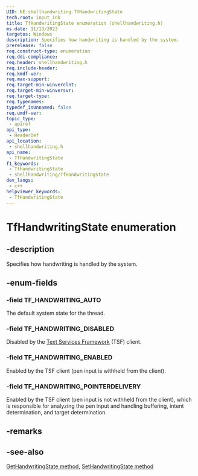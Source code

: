 ```yaml
---
UID: NE:shellhandwriting.TfHandwritingState
tech.root: input_ink
title: TfHandwritingState enumeration (shellhandwriting.h)
ms.date: 11/13/2023
targetos: Windows
description: Specifies how handwriting is handled by the system.
prerelease: false
req.construct-type: enumeration
req.ddi-compliance: 
req.header: shellhandwriting.h
req.include-header: 
req.kmdf-ver: 
req.max-support: 
req.target-min-winverclnt: 
req.target-min-winversvr: 
req.target-type: 
req.typenames: 
typedef_isUnnamed: false
req.umdf-ver: 
topic_type:
 - apiref
api_type:
 - HeaderDef
api_location:
 - shellhandwriting.h
api_name:
 - TfHandwritingState
f1_keywords:
 - TfHandwritingState
 - shellhandwriting/TfHandwritingState
dev_langs:
 - c++
helpviewer_keywords:
 - TfHandwritingState
---
```


# TfHandwritingState enumeration

## -description

Specifies how handwriting is handled by the system.

## -enum-fields

### -field TF_HANDWRITING_AUTO

The default system state for the thread.

### -field TF_HANDWRITING_DISABLED

Disabled by the [Text Services Framework](/windows/win32/tsf/text-services-framework) (TSF) client.

### -field TF_HANDWRITING_ENABLED

Enabled by the TSF client (pen input is withheld from the client).

### -field TF_HANDWRITING_POINTERDELIVERY

Enabled by the TSF client (pen input is not withheld from the client), which is responsible for analyzing the pen input and handling buffering, intent determination, and target determination.

## -remarks

## -see-also

[GetHandwritingState method](nf-shellhandwriting-itfhandwriting-gethandwritingstate.md), [SetHandwritingState method](nf-shellhandwriting-itfhandwriting-sethandwritingstate.md)
